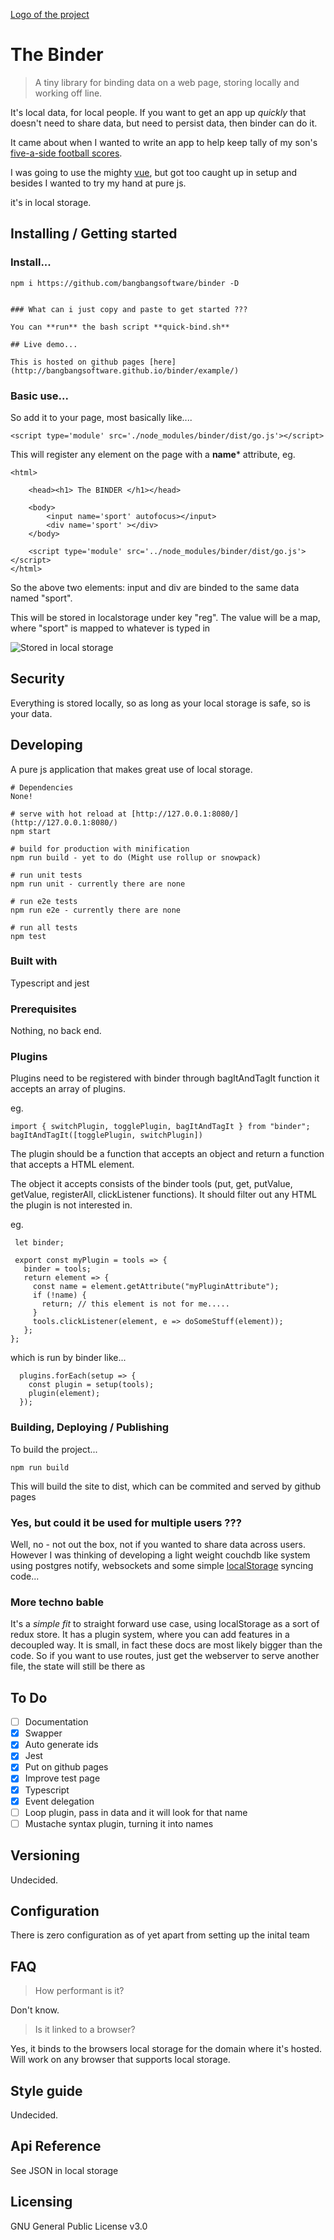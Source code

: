 [Logo of the project](./icon.svg)

#  The Binder 
> A tiny library for binding data on a web page, storing locally and working off line. 

It's local data, for local people. If you want to get an app up *quickly*
that doesn't need to share data, but need to persist data, then binder 
can do it. 

It came about when I wanted to write an app to help keep tally of my son's
[five-a-side football scores](//github.com/bangbangsoftware/footswell/). 

I was going to use the mighty [vue](https://vuejs.org/), 
but got too caught up in setup and besides I wanted to try my hand at
pure js. 

it's in local storage.

## Installing / Getting started

### Install...

```shell
npm i https://github.com/bangbangsoftware/binder -D


### What can i just copy and paste to get started ???

You can **run** the bash script **quick-bind.sh**

## Live demo...

This is hosted on github pages [here](http://bangbangsoftware.github.io/binder/example/)
```

### Basic use...

So add it to your page, most basically like....

```shell
<script type='module' src='./node_modules/binder/dist/go.js'></script>
```

This will register any element on the page with a **name*** attribute, eg. 

```shell
<html>
    
    <head><h1> The BINDER </h1></head>
    
    <body>
        <input name='sport' autofocus></input>
        <div name='sport' ></div>
    </body>
    
    <script type='module' src='../node_modules/binder/dist/go.js'></script>
</html>
```

So the above two elements: input and div are binded to the same data named "sport".

This will be stored in localstorage under key "reg". 
The value will be a map, where "sport" is mapped to whatever is typed in 

![Stored in local storage](./localredux.png)

## Security

Everything is stored locally, so as long as your local storage is safe, so is your data.

## Developing

A pure js application that makes great use of local storage. 

```shell
# Dependencies
None!

# serve with hot reload at [http://127.0.0.1:8080/](http://127.0.0.1:8080/)
npm start

# build for production with minification 
npm run build - yet to do (Might use rollup or snowpack) 

# run unit tests
npm run unit - currently there are none

# run e2e tests
npm run e2e - currently there are none

# run all tests
npm test
```

### Built with
Typescript and jest

### Prerequisites
Nothing, no back end.

### Plugins
Plugins need to be registered with binder through bagItAndTagIt function
it accepts an array of plugins. 

eg.
```shell
import { switchPlugin, togglePlugin, bagItAndTagIt } from "binder";
bagItAndTagIt([togglePlugin, switchPlugin])
```
The plugin should be a function that accepts an object and return a function that accepts a HTML element. 

The object it accepts consists of the binder tools (put, get, putValue, getValue, registerAll, clickListener functions). 
It should filter out any HTML the plugin is not interested in. 

eg.
```shell
 let binder;
 
 export const myPlugin = tools => {
   binder = tools;
   return element => {
     const name = element.getAttribute("myPluginAttribute");
     if (!name) {
       return; // this element is not for me.....
     }
     tools.clickListener(element, e => doSomeStuff(element));
   };
};
```
which is run by binder like...
```shell
  plugins.forEach(setup => {
    const plugin = setup(tools);
    plugin(element);
  });
```

### Building, Deploying / Publishing

To build the project...

```shell
npm run build
```
 This will build the site to dist, which can be commited and served by github
 pages

### Yes, but could it be used for multiple users ???
Well, no - not out the box, not if you wanted to share data across users.
However I was thinking of developing a light weight couchdb like system
using postgres notify, websockets and some simple [localStorage](https://en.wikipedia.org/wiki/Web_storage) syncing
code...

### More techno bable
It's a *simple fit* to straight forward use case, using localStorage 
as a sort of redux store. It has a plugin system, where you can add 
features in a decoupled way. It is small, in fact these docs are most
likely bigger than the code. So if you want to use routes, just get
the webserver to serve another file, the state will still be there as

## To Do

* [ ] Documentation 
* [X] Swapper 
* [X] Auto generate ids
* [X] Jest
* [x] Put on github pages
* [X] Improve test page
* [X] Typescript
* [X] Event delegation
* [ ] Loop plugin, pass in data and  it will look for that name
* [ ] Mustache syntax plugin, turning it into names

## Versioning

Undecided.

## Configuration

There is zero configuration as of yet apart from setting up the inital team

## FAQ

> How performant is it?

Don't know.

> Is it linked to a browser?

Yes, it binds to the browsers local storage for the domain where it's hosted. Will work on any browser that supports local storage.

## Style guide

Undecided.

## Api Reference

See JSON in local storage

## Licensing

GNU General Public License v3.0
